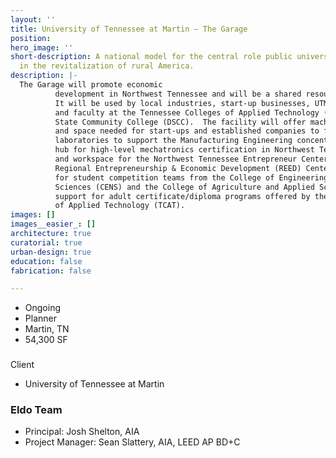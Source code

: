 ```yaml
---
layout: ''
title: University of Tennessee at Martin – The Garage
position: 
hero_image: ''
short-description: A national model for the central role public universities play
  in the revitalization of rural America.
description: |-
  The Garage will promote economic
          development in Northwest Tennessee and will be a shared resource for the region.
          It will be used by local industries, start-up businesses, UTM academic departments,
          and faculty at the Tennessee Colleges of Applied Technology (TCAT) and Dyersburg
          State Community College (DSCC).  The facility will offer machine tools, equipment,
          and space needed for start-ups and established companies to fabricate prototypes;
          laboratories to support the Manufacturing Engineering concentration; a central
          hub for high-level mechatronics certification in Northwest Tennessee; office
          and workspace for the Northwest Tennessee Entrepreneur Center (NTEC) and the
          Regional Entrepreneurship & Economic Development (REED) Center; work space
          for student competition teams from the College of Engineering and Natural
          Sciences (CENS) and the College of Agriculture and Applied Sciences (CAAS);
          support for adult certificate/diploma programs offered by the Tennessee Colleges
          of Applied Technology (TCAT).
images: []
images__easier_: []
architecture: true
curatorial: true
urban-design: true
education: false
fabrication: false

---
```

* Ongoing
* Planner
* Martin, TN
* 54,300 SF

###   
Client 

* University of Tennessee at Martin

### Eldo Team 

* Principal: Josh Shelton, AIA
* Project Manager: Sean Slattery, AIA, LEED AP BD+C